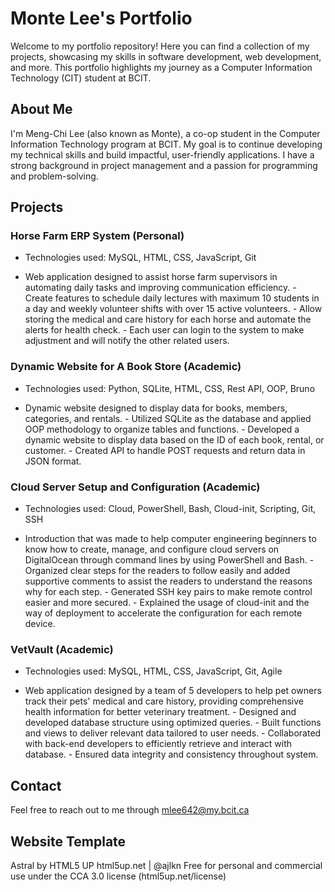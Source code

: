 # Monte Lee's Portfolio
Welcome to my portfolio repository! Here you can find a collection of my projects, showcasing my skills in software development, web development, and more. This portfolio highlights my journey as a Computer Information Technology (CIT) student at BCIT.

## About Me
I'm Meng-Chi Lee (also known as Monte), a co-op student in the Computer Information Technology program at BCIT. My goal is to continue developing my technical skills and build impactful, user-friendly applications. I have a strong background in project management and a passion for programming and problem-solving.

## Projects
### Horse Farm ERP System (Personal)
- Technologies used: MySQL, HTML, CSS, JavaScript, Git

- Web application designed to assist horse farm supervisors in automating daily tasks and improving communication efficiency.
      - Create features to schedule daily lectures with maximum 10 students in a day and weekly volunteer shifts with over 15 active volunteers.
      - Allow storing the medical and care history for each horse and automate the alerts for health check.
      - Each user can login to the system to make adjustment and will notify the other related users.


### Dynamic Website for A Book Store (Academic)
- Technologies used: Python, SQLite, HTML, CSS, Rest API, OOP, Bruno

- Dynamic website designed to display data for books, members, categories, and rentals.
      - Utilized SQLite as the database and applied OOP methodology to organize tables and functions.
      - Developed a dynamic website to display data based on the ID of each book, rental, or customer.
      - Created API to handle POST requests and return data in JSON format.

### Cloud Server Setup and Configuration (Academic)
- Technologies used: Cloud, PowerShell, Bash, Cloud-init, Scripting, Git, SSH

- Introduction that was made to help computer engineering beginners to know how to create, manage, and configure cloud servers on DigitalOcean through command lines by using PowerShell and Bash.
      - Organized clear steps for the readers to follow easily and added supportive comments to assist the readers to understand the reasons why for each step.
      - Generated SSH key pairs to make remote control easier and more secured.
      - Explained the usage of cloud-init and the way of deployment to accelerate the configuration for each remote device.

### VetVault (Academic)
- Technologies used: MySQL, HTML, CSS, JavaScript, Git, Agile

- Web application designed by a team of 5 developers to help pet owners track their pets' medical and care history, providing comprehensive health information for better veterinary treatment.
      - Designed and developed database structure using optimized queries.
      - Built functions and views to deliver relevant data tailored to user needs.
      - Collaborated with back-end developers to efficiently retrieve and interact with database.
      - Ensured data integrity and consistency throughout system.

## Contact
Feel free to reach out to me through mlee642@my.bcit.ca

## Website Template
Astral by HTML5 UP
html5up.net | @ajlkn
Free for personal and commercial use under the CCA 3.0 license (html5up.net/license)
